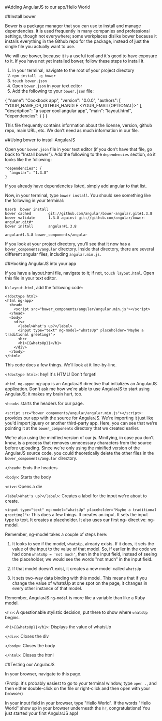 #Adding AngularJS to our app/Hello World

##Install bower

Bower is a package manager that you can use to install and manage dependencies.
It is used frequently in many companies and professional settings, though not
everywhere; some workplaces dislike bower because it installs everything in the
Github repo for the package, instead of just the single file you actually want
to use.

We will use bower, because it is a useful tool and it's good to have exposure
to it. If you have not yet installed bower, follow these steps to install it.

1) In your terminal, navigate to the root of your project directory
2) `npm install -g bower`
3) `touch bower.json`
4) Open `bower.json` in your text editor
5) Add the following to your `bower.json` file:

  {
    "name": "Cookbook app",
    "version": "0.0.0",
    "authors": [
      "YOUR_NAME_OR_GITHUB_HANDLE <YOUR_EMAIL(OPTIONAL)>"
    ],
    "description": "a super cool angular app",
    "main": "layout.html",
    "dependencies": {
    }
  }

This file frequently contains information about the license, version, github
repo, main URL, etc. We don't need as much information in our file.

##Using bower to install AngularJS

Open your `bower.json` file in your text editor (if you don't have that file,
go back to "Install bower"). Add the following to the `dependencies` section,
so it looks like the following:

    "dependencies": {
      "angular": "1.3.8"
    }

If you already have dependencies listed, simply add angular to that list.

Now, in your terminal, type `bower install`. You should see something like the following in your terminal:

    User$  bower install
    bower cached        git://github.com/angular/bower-angular.git#1.3.8
    bower validate      1.3.8 against git://github.com/angular/bower-angular.git#*
    bower install       angular#1.3.8

    angular#1.3.8 bower_components/angular

If you look at your project directory, you'll see that it now has a 
`bower_components/angular` directory. Inside that directory, there are several 
different angular files, including `angular.min.js`.

##Hooking AngularJS into your app

If you have a layout.html file, navigate to it; if not, `touch layout.html`.
Open this file in your text editor.

In `layout.html`, add the following code:

    <!doctype html>
    <html ng-app>
      <head>
        <script src="bower_components/angular/angular.min.js"></script>
      </head>
      <body>
        <div>
          <label>What's up?</label>
          <input type="text" ng-model="whatsUp" placeholder="Maybe a traditional greeting?">
          <hr>
          <h1>{{whatsUp}}</h1>
        </div>
      </body>
    </html>

This code does a few things. We'll look at it line-by-line.

`<!doctype html>`: hey! It's HTML! Don't forget!

`<html ng-app>`: ng-app is an AngularJS directive that initializes an AngularJS
application. Don't ask me how we're able to use AngularJS to start using AngularJS;
it makes my brain hurt, too.

`<head>`: starts the headers for our page.

`<script src="bower_components/angular/angular.min.js"></script>`: provides our app
with the source for AngularJS. We're importing it just like you'd import jquery or
another third-party app. Here, you can see that we're pointing it at the `bower_components`
directory that we created earlier.

We're also using the minified version of our js. Minifying, in case you don't know,
is a process that removes unnecessary characters from the source before uploading.
Since we're only using the minified version of the AngularJS source code, you
could theoretically delete the other files in the `bower_components/angular` 
directory.

`</head>`: Ends the headers

`<body>`: Starts the body

`<div>`: Opens a div

`<label>What's up?</label>`: Creates a label for the input we're about to create.

`<input type="text" ng-model="whatsUp" placeholder="Maybe a traditional greeting?">`:
This does a few things. It creates an input. It sets the input type to text. It
creates a placeholder. It also uses our first ng- directive: ng-model.

Remember, ng-model takes a couple of steps here:
1) It looks to see if the model, `whatsUp`, already exists. If it does, it sets
the value of the input to the value of that model. So, if earlier in the code we
had done `whatsUp = 'not much'`, then in the input field, instead of seeing the
placeholder, we would see the words "not much" in the input field.

2) If that model doesn't exist, it creates a new model called `whatsUp`

3) It sets two-way data binding with this model. This means that if you change 
the value of whatsUp at one spot on the page, it changes in every other instance 
of that model.

Remember, AngularJS `ng-model` is more like a variable than like a Ruby model.

`<hr>`: A questionable stylistic decision, put there to show where `whatsUp` begins.
          
`<h1>{{whatsUp}}</h1>`: Displays the value of whatsUp

`</div>`: Closes the div

`</body>`: Closes the body

`</html>`: Closes the html

##Testing our AngularJS

In your browser, navigate to this page. 

(Protip: it's probably easiest to go to your terminal window, type `open .`,
and then either double-click on the file or right-click and then open with 
your browser)

In your input field in your browser, type "Hello World". If the words "Hello World"
show up in your browser underneath the `hr`, congratulations! You just started
your first AngularJS app!